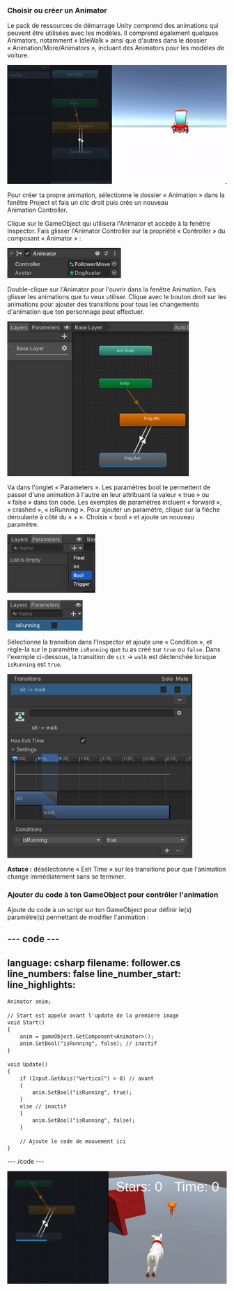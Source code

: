 ### Choisir ou créer un Animator
Le pack de ressources de démarrage Unity comprend des animations qui peuvent être utilisées avec les modèles. Il comprend également quelques Animators, notamment « IdleWalk » ainsi que d'autres dans le dossier « Animation/More/Animators », incluant des Animators pour les modèles de voiture.

![Modèle de voiture animateur et vue Game montrant une voiture rouge se déplaçant avec une animation.](images/car-anim.gif)

Pour créer ta propre animation, sélectionne le dossier « Animation » dans la fenêtre Project et fais un clic droit puis crée un nouveau Animation Controller.

Clique sur le GameObject qui utilisera l'Animator et accède à la fenêtre Inspector. Fais glisser l'Animator Controller sur la propriété « Controller » du composant « Animator » :

![Le composant Animator avec « FollowMove » dans la propriété Controller.](images/animator-follow.png)

Double-clique sur l'Animator pour l'ouvrir dans la fenêtre Animation. Fais glisser les animations que tu veux utiliser. Clique avec le bouton droit sur les animations pour ajouter des transitions pour tous les changements d'animation que ton personnage peut effectuer.

![La fenêtre de l'animateur avec la nouvelle boîte grise « Dog_Run » et les flèches allant entre les boîtes de ralenti et de course dans les deux directions.](images/idle-run-animator.png)

Va dans l'onglet « Parameters ».  Les paramètres bool te permettent de passer d'une animation à l'autre en leur attribuant la valeur « true » ou « false » dans ton code. Les exemples de paramètres incluent « forward », « crashed », « isRunning ». Pour ajouter un paramètre, clique sur la flèche déroulante à côté du « + ». Choisis « bool » et ajoute un nouveau paramètre.

![La fenêtre Animator avec l'onglet Parameters sélectionné en haut à gauche. Le bouton « + » est étendu avec l'option « bool » sélectionnée.](images/animator-parameters.png)

![La fenêtre Animator avec l'onglet Parameters est sélectionnée et un nouveau paramètre appelé « isRunning » apparaît dans la liste.](images/isRunning-param.png)

Sélectionne la transition dans l'Inspector et ajoute une « Condition », et règle-la sur le paramètre `isRunning` que tu as créé sur `true` ou `false`. Dans l'exemple ci-dessous, la transition de `sit` -> `walk` est déclenchée lorsque `isRunning` est `true`.

![transition dans l'Inspector montrant que la condition isRunning définie sur true](images/transition.png)

**Astuce :** désélectionne « Exit Time » sur les transitions pour que l'animation change immédiatement sans se terminer.

### Ajouter du code à ton GameObject pour contrôler l'animation

Ajoute du code à un script sur ton GameObject pour définir le(s) paramètre(s) permettant de modifier l'animation :

--- code ---
---
language: csharp
filename: follower.cs
line_numbers: false
line_number_start: 
line_highlights: 
---

    Animator anim;
    
    // Start est appelé avant l'update de la première image
    void Start()
    {
        anim = gameObject.GetComponent<Animator>();
        anim.SetBool("isRunning", false); // inactif
    }
    
    void Update()
    {
        if (Input.GetAxis("Vertical") > 0) // avant
        {
            anim.SetBool("isRunning", true);
        }
        else // inactif
        {
            anim.SetBool("isRunning", false);
        }
    
        // Ajoute le code de mouvement ici
    }

--- /code ---

![Animator de modèle de voiture et vue Game montrant un chien se déplaçant avec une animation.](images/dog-anim-test.gif)
